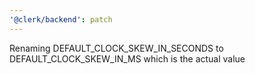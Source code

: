 ```yaml
---
'@clerk/backend': patch
---
```


Renaming DEFAULT_CLOCK_SKEW_IN_SECONDS to DEFAULT_CLOCK_SKEW_IN_MS which is the actual value
